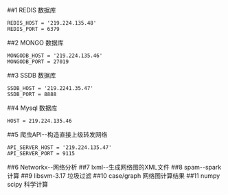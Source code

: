 ##1 REDIS 数据库
```
REDIS_HOST = '219.224.135.48'
REDIS_PORT = 6379
```
##2 MONGO 数据库
```
MONGODB_HOST = '219.224.135.46'
MONGODB_PORT = 27019
```
##3 SSDB 数据库
```
SSDB_HOST = '219.2241.35.47'
SSDB_PORT = 8888
```
##4 Mysql 数据库
```
HOST = 219.224.135.46
```
##5 爬虫API--构造直接上级转发网络
```
API_SERVER_HOST = '219.224.135.47'
API_SERVER_PORT = 9115
```
##6 Networkx--网络分析
##7 lxml--生成网络图的XML文件
##8 spam--spark计算
##9 libsvm-3.17 垃圾过滤
##10 case/graph 网络图计算结果
##11 numpy scipy 科学计算
